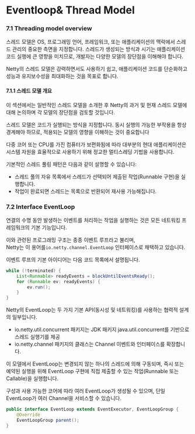 # Eventloop& Thread Model

### 7.1 Threading model overview

스레드 모델은 OS, 프로그래밍 언어, 프레임워크, 또는 애플리케이션의 맥락에서 스레드 관리의 중요한 측면을 지정합니다. 스레드가 생성되는 방식과 시기는 애플리케이션 코드 실행에 큰 영향을 미치므로, 개발자는 다양한 모델의 장단점을 이해해야 합니다.&#x20;

Netty의 스레드 모델은 강력하면서도 사용하기 쉽고, 애플리케이션 코드를 단순화하고 성능과 유지보수성을 최대화하는 것을 목표로 합니다.&#x20;

#### 7.1.1 스레드 모델 개요

이 섹션에서는 일반적인 스레드 모델을 소개한 후 Netty의 과거 및 현재 스레드 모델에 대해 논의하며 각 모델의 장단점을 검토할 것입니다.

스레드 모델은 코드가 실행되는 방식을 지정합니다. 동시 실행의 가능한 부작용을 항상 경계해야 하므로, 적용되는 모델의 영향을 이해하는 것이 중요합니다

다중 코어 또는 CPU를 가진 컴퓨터가 보편화됨에 따라 대부분의 현대 애플리케이션은 시스템 자원을 효율적으로 사용하기 위해 정교한 멀티스레딩 기법을 사용합니다.&#x20;

기본적인 스레드 풀링 패턴은 다음과 같이 설명할 수 있습니다:

* 스레드 풀의 자유 목록에서 스레드가 선택되어 제출된 작업(Runnable 구현)을 실행합니다.
* 작업이 완료되면 스레드는 목록으로 반환되어 재사용 가능해집니다.

### 7.2 Interface EventLoop

연결의 수명 동안 발생하는 이벤트를 처리하는 작업을 실행하는 것은 모든 네트워킹 프레임워크의 기본 기능입니다.

이와 관련된 프로그래밍 구조는 종종 이벤트 루프라고 불리며, \
Netty는 이 용어를`io.netty.channel.EventLoop` 인터페이스로 채택하고 있습니다.

이벤트 루프의 기본 아이디어는 다음 코드 목록에서 설명됩니다.&#x20;

```java
while (!terminated) {
    List<Runnable> readyEvents = blockUntilEventsReady();
    for (Runnable ev: readyEvents) {
        ev.run();
    }
}
```

Netty의 EventLoop는 두 가지 기본 API(동시성 및 네트워킹)를 사용하는 협력적 설계의 일부입니다.

* io.netty.util.concurrent 패키지는 JDK 패키지 java.util.concurrent를 기반으로 스레드 실행기를 제공
* io.netty.channel 패키지의 클래스는 Channel 이벤트와 인터페이스를 확장합니다.

이 모델에서 EventLoop는 변경되지 않는 하나의 스레드에 의해 구동되며, 즉시 또는 예약된 실행을 위해 EventLoop 구현에 직접 제출할 수 있는 작업(Runnable 또는 Callable)을 실행합니다.&#x20;

구성과 사용 가능한 코어에 따라 여러 EventLoop가 생성될 수 있으며, 단일 EventLoop가 여러 Channel을 서비스할 수 있습니다.

```java
public interface EventLoop extends EventExecutor, EventLoopGroup {
    @Override
    EventLoopGroup parent();
}
```
